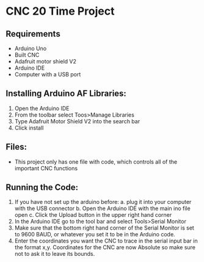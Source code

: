 # CNC 20 Time Project
## Requirements
* Arduino Uno
* Built CNC
* Adafruit motor shield V2
* Arduino IDE
* Computer with a USB port
## Installing Arduino AF Libraries:
1. Open the Arduino IDE
2. From the toolbar select Toos>Manage Libraries
3. Type Adafruit Motor Shield V2 into the search bar
4. Click install
## Files:
* This project only has one file with code, which controls all of the important CNC functions
## Running the Code:
1. If you have not set up the arduino before:
  a. plug it into your computer with the USB connector
  b. Open the Arduino IDE with the main ino file open
  c. Click the Upload button in the upper right hand corner
2. In the Arduino IDE go to the tool bar and select Tools>Serial Monitor
3. Make sure that the bottom right hand corner of the Serial Monitor is set to 9600 BAUD, or whatever you set it to be in the Arduino code.
4. Enter the coordinates you want the CNC to trace in the serial input bar in the format x,y. Coordinates for the CNC are now Absolute so make sure not to ask it to leave its bounds.
